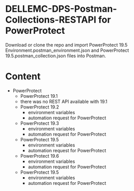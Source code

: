 # DELLEMC-DPS-Postman-Collections-RESTAPI for PowerProtect
Download or clone the repo and import PowerProtect 19.5 Environment.postman_environment.json and PowerProtect 19.5.postman_collection.json files into Postman.

# Content
* PowerProtect
    * PowerProtect 19.1
	* there was no REST API available with 19.1
    * PowerProtect 19.2
        * environment variables
        * automation request for PowerProtect
    * PowerProtect 19.3
        * environment variables
        * automation request for PowerProtect
    * PowerProtect 19.5
        * environment variables
        * automation request for PowerProtect
    * PowerProtect 19.6
        * environment variables
        * automation request for PowerProtect
     * PowerProtect 19.5
        * environment variables
        * automation request for PowerProtect
